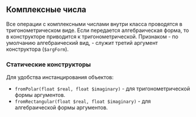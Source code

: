 ## Комплексные числа

Все операции с комплексными числами внутри класса проводятся в тригонометрическом виде. Если передается алгебраическая форма,
то в конструкторе приводится к тригонометрической. Признаком - по умолчанию алгебраический вид, - служит третий аргумент конструктора (`$argForm`).

### Статические конструкторы

Для удобства инстанцирования объектов: 

- `fromPolar(float $real, float $imaginary)` - для тригонометрической формы аргументов.
- `fromRectangular(float $real, float $imaginary)` - для алгебраической формы аргументов.
